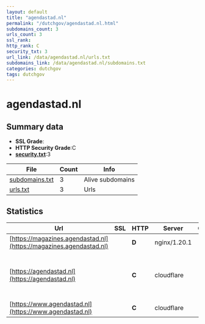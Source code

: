 ```yaml
---
layout: default
title: "agendastad.nl"
permalink: "/dutchgov/agendastad.nl.html"
subdomains_count: 3
urls_count: 3
ssl_rank: 
http_rank: C
security_txt: 3
url_link: /data/agendastad.nl/urls.txt
subdomains_link: /data/agendastad.nl/subdomains.txt
categories: dutchgov
tags: dutchgov
---
```



# agendastad.nl
## Summary data


 - **SSL Grade**:
 - **HTTP Security Grade**:C
 - **[security.txt](https://www.digitaleoverheid.nl/nieuws/standaard-security-txt-nu-verplicht-voor-overheid/)**:3


| File       | Count | Info |
|------------|-------|------|
|[subdomains.txt](/DutchGovScope/data/agendastad.nl/subdomains.txt)|3|Alive subdomains|
|[urls.txt](/DutchGovScope/data/agendastad.nl/urls.txt)|3|Urls|


## Statistics


| Url | SSL | HTTP | Server | Cookie | HSTS | CORS | CTO | CSP | XFO | XXP | RP |FP| Tech |Title |
|--------|-------|-------|------|------|------|------|------|------|------|------|------|------|------|------|
|[https://magazines.agendastad.nl](https://magazines.agendastad.nl)| | **D**|nginx/1.20.1| | | | | | :white_check_mark: | :white_check_mark: | :white_check_mark: | |Nginx:1.20.1 PHP||
|[https://agendastad.nl](https://agendastad.nl)| | **C**|cloudflare| |:white_check_mark: | | | | | | :white_check_mark: | |Cloudflare HSTS HTTP/3 MySQL PHP WP Rocket WordPress:6.4.2 Yoast SEO:21.9.1|Agenda Stad - ho...|
|[https://www.agendastad.nl](https://www.agendastad.nl)| | **C**|cloudflare| |:white_check_mark: | | | | | | :white_check_mark: | |Cloudflare HSTS HTTP/3||


